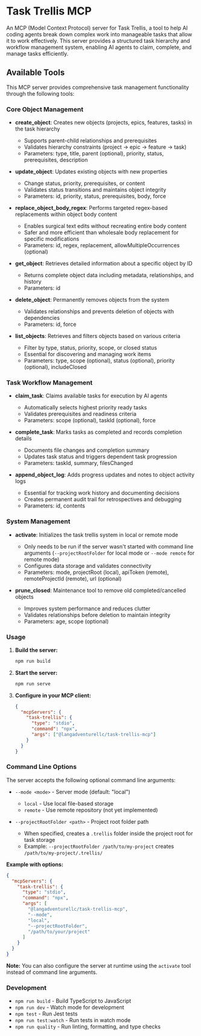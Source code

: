 # Task Trellis MCP

An MCP (Model Context Protocol) server for Task Trellis, a tool to help AI coding agents break down complex work into manageable tasks that allow it to work effectively. This server provides a structured task hierarchy and workflow management system, enabling AI agents to claim, complete, and manage tasks efficiently.

## Available Tools

This MCP server provides comprehensive task management functionality through the following tools:

### Core Object Management

- **create_object**: Creates new objects (projects, epics, features, tasks) in the task hierarchy
  - Supports parent-child relationships and prerequisites
  - Validates hierarchy constraints (project → epic → feature → task)
  - Parameters: type, title, parent (optional), priority, status, prerequisites, description

- **update_object**: Updates existing objects with new properties
  - Change status, priority, prerequisites, or content
  - Validates status transitions and maintains object integrity
  - Parameters: id, priority, status, prerequisites, body, force

- **replace_object_body_regex**: Performs targeted regex-based replacements within object body content
  - Enables surgical text edits without recreating entire body content
  - Safer and more efficient than wholesale body replacement for specific modifications
  - Parameters: id, regex, replacement, allowMultipleOccurrences (optional)

- **get_object**: Retrieves detailed information about a specific object by ID
  - Returns complete object data including metadata, relationships, and history
  - Parameters: id

- **delete_object**: Permanently removes objects from the system
  - Validates relationships and prevents deletion of objects with dependencies
  - Parameters: id, force

- **list_objects**: Retrieves and filters objects based on various criteria
  - Filter by type, status, priority, scope, or closed status
  - Essential for discovering and managing work items
  - Parameters: type, scope (optional), status (optional), priority (optional), includeClosed

### Task Workflow Management

- **claim_task**: Claims available tasks for execution by AI agents
  - Automatically selects highest priority ready tasks
  - Validates prerequisites and readiness criteria
  - Parameters: scope (optional), taskId (optional), force

- **complete_task**: Marks tasks as completed and records completion details
  - Documents file changes and completion summary
  - Updates task status and triggers dependent task progression
  - Parameters: taskId, summary, filesChanged

- **append_object_log**: Adds progress updates and notes to object activity logs
  - Essential for tracking work history and documenting decisions
  - Creates permanent audit trail for retrospectives and debugging
  - Parameters: id, contents

### System Management

- **activate**: Initializes the task trellis system in local or remote mode
  - Only needs to be run if the server wasn't started with command line arguments (`--projectRootFolder` for local mode or `--mode remote` for remote mode)
  - Configures data storage and validates connectivity
  - Parameters: mode, projectRoot (local), apiToken (remote), remoteProjectId (remote), url (optional)

- **prune_closed**: Maintenance tool to remove old completed/cancelled objects
  - Improves system performance and reduces clutter
  - Validates relationships before deletion to maintain integrity
  - Parameters: age, scope (optional)

### Usage

1. **Build the server:**

   ```bash
   npm run build
   ```

2. **Start the server:**

   ```bash
   npm run serve
   ```

3. **Configure in your MCP client:**
   ```json
   {
     "mcpServers": {
       "task-trellis": {
         "type": "stdio",
         "command": "npx",
         "args": ["@langadventurellc/task-trellis-mcp"]
       }
     }
   }
   ```

### Command Line Options

The server accepts the following optional command line arguments:

- `--mode <mode>` - Server mode (default: "local")
  - `local` - Use local file-based storage
  - `remote` - Use remote repository (not yet implemented)

- `--projectRootFolder <path>` - Project root folder path
  - When specified, creates a `.trellis` folder inside the project root for task storage
  - Example: `--projectRootFolder /path/to/my-project` creates `/path/to/my-project/.trellis/`

**Example with options:**

```json
{
  "mcpServers": {
    "task-trellis": {
      "type": "stdio",
      "command": "npx",
      "args": [
        "@langadventurellc/task-trellis-mcp",
        "--mode",
        "local",
        "--projectRootFolder",
        "/path/to/your/project"
      ]
    }
  }
}
```

**Note:** You can also configure the server at runtime using the `activate` tool instead of command line arguments.

### Development

- `npm run build` - Build TypeScript to JavaScript
- `npm run dev` - Watch mode for development
- `npm test` - Run Jest tests
- `npm run test:watch` - Run tests in watch mode
- `npm run quality` - Run linting, formatting, and type checks
